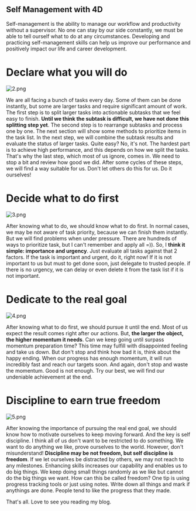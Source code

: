 ## Self Management with 4D

Self-management is the ability to manage our workflow and productivity without a supervisor. No one can stay by our side constantly, we must be able to tell ourself what to do at any circumstances. Developing and practicing self-management skills can help us improve our performance and positively impact our life and career development.

# Declare what you will do

![2.png](https://cdn.hashnode.com/res/hashnode/image/upload/v1646554572222/5OxW5SIn4.png)

We are all facing a bunch of tasks every day. Some of them can be done instantly, but some are larger tasks and require significant amount of work. The first step is to split larger tasks into actionable subtasks that we feel easy to finish. **Until we think the subtask is difficult, we have not done this splitting step yet**. The second step is to rearrange subtasks and process one by one. The next section will show some methods to prioritize items in the task list. In the next step, we will combine the subtask results and evaluate the status of larger tasks. Quite easy? No, it's not. The hardest part is to achieve high performance, and this depends on how we split the tasks. That's why the last step, which most of us ignore, comes in. We need to stop a bit and review how good we did. After some cycles of these steps, we will find a way suitable for us. Don't let others do this for us. Do it ourselves!

# Decide what to do first

![3.png](https://cdn.hashnode.com/res/hashnode/image/upload/v1646554575196/-iudjAFUh.png)

After knowing what to do, we should know what to do first. In normal cases, we may be not aware of task priority, because we can finish them instantly. But we will find problems when under pressure. There are hundreds of ways to prioritize task, but I can't remember and apply all =)). So, I **think it simple: importance and urgency**. Just evaluate all tasks against that 2 factors. If the task is important and urgent, do it, right now! If it is not important to us but must to get done soon, just delegate to trusted people. if there is no urgency, we can delay or even delete it from the task list if it is not important. 

# Dedicate to the real goal

![4.png](https://cdn.hashnode.com/res/hashnode/image/upload/v1646554577397/m2K-yRZk5.png)

After knowing what to do first, we should pursue it until the end. Most of us expect the result comes right after our actions. But, **the larger the object, the higher momentum it needs**. Can we keep going until surpass momentum preparation time? This time may fulfill with disappointed feeling and take us down. But don't stop and think how bad it is, think about the happy ending. When our progress has enough momentum, it will run incredibly fast and reach our targets soon. And again, don't stop and waste the momentum. Good is not enough. Try our best, we will find our undeniable achievement at the end.

# Discipline to earn true freedom

![5.png](https://cdn.hashnode.com/res/hashnode/image/upload/v1646554579937/q2egrSIpN.png)

After knowing the importance of pursuing the real end goal, we should know how to motivate ourselves to keep moving forward. And the key is self discipline. I think all of us don't want to be restricted to do something. We want to do anything we like, prove ourselves to the world. However, don't misunderstand! **Discipline may be not freedom, but self discipline is freedom**. If we let ourselves be distracted by others, we may not reach to any milestones. Enhancing skills increases our capability and enables us to do big things. We keep doing small things randomly as we like but cannot do the big things we want. How can this be called freedom? One tip is using progress tracking tools or just using notes. Write down all things and mark if anythings are done. People tend to like the progress that they made.

That's all. Love to see you reading my blog.